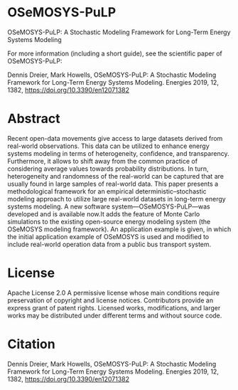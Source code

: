 # OSeMOSYS-PuLP
OSeMOSYS-PuLP: A Stochastic Modeling Framework for Long-Term Energy Systems Modeling

For more information (including a short guide), see the scientific paper of OSeMOSYS-PuLP:

Dennis Dreier, Mark Howells, OSeMOSYS-PuLP: A Stochastic Modeling Framework for Long-Term Energy Systems Modeling. Energies 2019, 12, 1382, https://doi.org/10.3390/en12071382

# Abstract
Recent open-data movements give access to large datasets derived from real-world observations. This data can be utilized to enhance energy systems modeling in terms of heterogeneity, confidence, and transparency. Furthermore, it allows to shift away from the common practice of considering average values towards probability distributions. In turn, heterogeneity and randomness of the real-world can be captured that are usually found in large samples of real-world data. This paper presents a methodological framework for an empirical deterministic–stochastic modeling approach to utilize large real-world datasets in long-term energy systems modeling. A new software system—OSeMOSYS-PuLP—was developed and is available now.It adds the feature of Monte Carlo simulations to the existing open-source energy modeling system (the OSeMOSYS modeling framework). An application example is given, in which the initial application example of OSeMOSYS is used and modified to include real-world operation data from a public bus transport system.

# License
Apache License 2.0
A permissive license whose main conditions require preservation of copyright and license notices. Contributors provide an express grant of patent rights. Licensed works, modifications, and larger works may be distributed under different terms and without source code.

# Citation
Dennis Dreier, Mark Howells, OSeMOSYS-PuLP: A Stochastic Modeling Framework for Long-Term Energy Systems Modeling. Energies 2019, 12, 1382, https://doi.org/10.3390/en12071382
